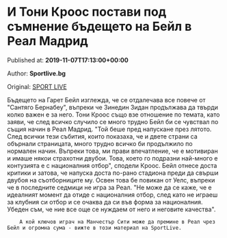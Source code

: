 
# И Тони Кроос постави под съмнение бъдещето на Бейл в Реал Мадрид

Published at: **2019-11-07T17:13:00+00:00**

Author: **Sportlive.bg**

Original: [SPORT LIVE](https://www.sportlive.bg/worldfootball/spain/i-toni-kroos-postavi-pod-symnenie-bydeshteto-na-bejl-v-real-madrid-1404021.html)

Бъдещето на Гарет Бейл изглежда, че се отдалечава все повече от "Сантяго Бернабеу", въпреки че Зинедин Зидан продължава да твърди колко важен е за него. Тони Кроос също взе отношение по темата, като заяви, че след всичко случило се много трудно Бейл би се чувствал по същия начин в Реал Мадрид.
"Той беше пред напускане през лятото. След всички тези събития, които показаха, че и двете страни са обърнали страницата, много трудно всичко би продължило по нормален начин. Въпреки това, ми прави впечатление, че е мотивиран и имаше някои страхотни двубои. Това, което го подразни най-много е контузията е с националния отбор", сподели Кроос.
Бейл отнесе доста критики и затова, че напуска доста по-рано стадиона преди да свърши двубоя на съотборниците му. Освен това бе повикан от Уелс, въпреки че в последните седмици не игра за Реал. "Не може да се каже, че е идеалният момент да отиде с националния отбор, след като не играеш за клубния си отбор и се очаква да си във форма за националния. Убеден съм, че ние все още се нуждаем от него и неговите качества".

        А кой ключов играч на Манчестър Сити може да премине в Реал чрез Бейл и огромна сума - вижте в този материал на SportLive.
      
